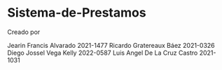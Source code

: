 # Sistema-de-Prestamos

Creado por

Jearin Francis Alvarado 2021-1477
Ricardo Gratereaux Báez 2021-0326
Diego Jossel Vega Kelly 2022-0587
Luis Angel De La Cruz Castro 2021-1031
